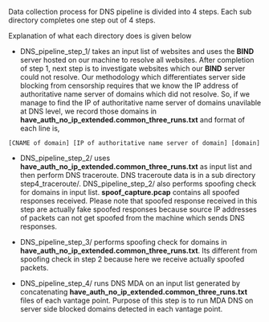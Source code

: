 Data collection process for DNS pipeline is divided into 4 steps. Each sub directory completes one step out of 4 steps.

Explanation of what each directory does is given below

- DNS_pipeline_step_1/ takes an input list of websites and uses the **BIND** server hosted on our machine to resolve all websites. After completion of step 1, next step is to investigate websites which our **BIND** server could not resolve. Our methodology which differentiates server side blocking from censorship requires that we know the IP address of authoritative name server of domains which did not resolve. So, if we manage to find the IP of authoritative name server of domains unavilable at DNS level, we record those domains in **have_auth_no_ip_extended.common_three_runs.txt**
and format of each line is,

```[CNAME of domain] [IP of authoritative name server of domain] [domain]```

- DNS_pipeline_step_2/ uses **have_auth_no_ip_extended.common_three_runs.txt** as input list and then perform DNS traceroute. DNS traceroute data is in a sub directory step4_traceroute/. DNS_pipeline_step_2/ also performs spoofing check for domains in input list. **spoof_capture.pcap** contains all spoofed responses received. Please note that spoofed response received in this step are actually fake spoofed responses because source IP addresses of
packets can not get spoofed from the machine which sends DNS responses.


- DNS_pipeline_step_3/ performs spoofing check for domains in **have_auth_no_ip_extended.common_three_runs.txt**. Its different from spoofing check in step 2 because here we receive actually spoofed packets.


- DNS_pipeline_step_4/ runs DNS MDA on an input list generated by concatenating **have_auth_no_ip_extended.common_three_runs.txt** files
of each vantage point. Purpose of this step is to run MDA DNS on server side blocked domains detected in each vantage point.



